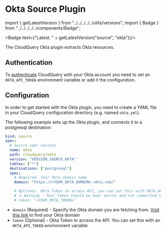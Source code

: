 # Okta Source Plugin

import { getLatestVersion } from "../../../../../utils/versions";
import { Badge } from "../../../../../components/Badge";

<Badge text={"Latest: " + getLatestVersion("source", "okta")}/>

The CloudQuery Okta plugin extracts Okta resources.

## Authentication

To [authenticate](https://developer.okta.com/docs/guides/create-an-api-token/overview/) CloudQuery with your Okta account you need to set an `OKTA_API_TOKEN` environment variable or add it the configuration.

## Configuration

In order to get started with the Okta plugin, you need to create a YAML file in your CloudQuery configuration directory (e.g. named `okta.yml`).

The following example sets up the Okta plugin, and connects it to a postgresql destination:

```yaml copy
kind: source
spec:
  # Source spec section
  name: okta
  path: cloudquery/okta
  version: "VERSION_SOURCE_OKTA"
  tables: ["*"]
  destinations: ["postgresql"]
  spec:
    # Required. Your Okta domain name
    domain: "https://<YOUR_OKTA_DOMAIN>.okta.com/"

    # Optional. Okta Token to access API, you can set this with OKTA_API_TOKEN environment variable
    # ⚠️ Warning - Your token should be kept secret and not committed to source control
    # token: "<YOUR_OKTA_TOKEN>"
```

- `domain` (Required) - Specify the Okta domain you are fetching from. [Visit this link](https://developer.okta.com/docs/guides/find-your-domain/findorg/) to find your Okta domain
- `token` (Optional) - Okta Token to access the API. You can set this with an `OKTA_API_TOKEN` environment variable

